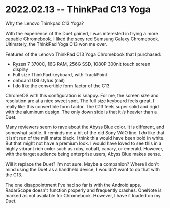 # 2022.02.13 -- ThinkPad C13 Yoga

Why the Lenovo Thinkpad C13 Yoga?

With the experience of the Duet gained, I was interested in trying a more capable Chromebook.
I liked the sexy red Samsung Galaxy Chromebook.
Ultimately, the ThinkPad Yoga C13 won me over.

Features of the Lenovo ThinkPad C13 Yoga Chromebook that I purchased:

- Ryzen 7 3700C, 16G RAM, 256G SSD, 1080P 300nit touch screen display
- Full size ThinkPad keyboard, with TrackPoint
- onboard USI stylus (nail)
- I do like the convertible form factor of the C13

ChromeOS with this configuration is snappy.
For me, the screen size and resolution are at a nice sweet spot.
The full size keyboard feels great.
I really like this convertible form factor.
The C13 feels super solid and rigid with the aluminum design.
The only down side is that it _is_ heavier than a Duet.

Many reviewers seem to rave about the Abyss Blue color.
It is different, and somewhat subtle.
It reminds me a bit of the old Sony VAIO line.
I _do_ like that it isn't run of the mill matte black.
I think this would have been bold in white.
But that might not have a premium look.
I would have loved to see this in a highly vibrant rich color such as ruby, cobalt, canary, or emerald.
However, with the target audience being enterprise users, Abyss Blue makes sense.

Will it replace the Duet?  I'm not sure.  Maybe a companion?
Where I don't mind using the Duet as a handheld device, I wouldn't want to do that with the C13.

The one disappointment I've had so far is with the Android apps.
RadarScope doesn't function properly and frequently crashes.
OneNote is marked as not available for Chromebook.
However, I have it loaded on my Duet.
